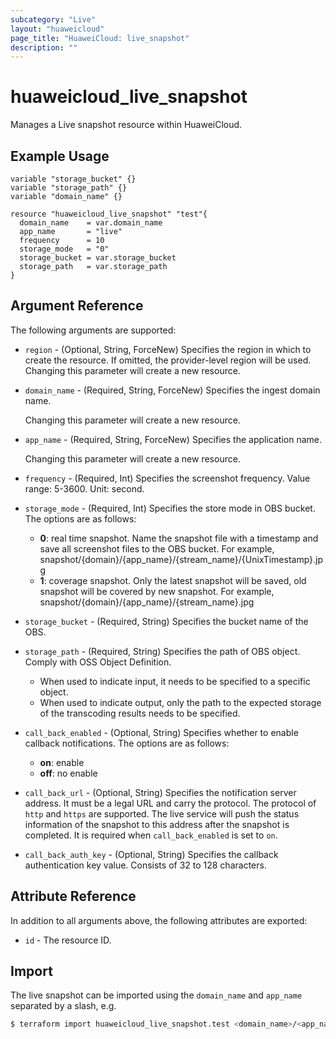 ```yaml
---
subcategory: "Live"
layout: "huaweicloud"
page_title: "HuaweiCloud: live_snapshot"
description: ""
---
```


# huaweicloud_live_snapshot

Manages a Live snapshot resource within HuaweiCloud.

## Example Usage

```hcl
variable "storage_bucket" {}
variable "storage_path" {}
variable "domain_name" {}

resource "huaweicloud_live_snapshot" "test"{
  domain_name    = var.domain_name
  app_name       = "live"
  frequency      = 10
  storage_mode   = "0"
  storage_bucket = var.storage_bucket
  storage_path   = var.storage_path
}
```

## Argument Reference

The following arguments are supported:

* `region` - (Optional, String, ForceNew) Specifies the region in which to create the resource.
  If omitted, the provider-level region will be used. Changing this parameter will create a new resource.

* `domain_name` - (Required, String, ForceNew) Specifies the ingest domain name.

  Changing this parameter will create a new resource.

* `app_name` - (Required, String, ForceNew) Specifies the application name.

  Changing this parameter will create a new resource.

* `frequency` - (Required, Int) Specifies the screenshot frequency. Value range: 5-3600. Unit: second.

* `storage_mode` - (Required, Int) Specifies the store mode in OBS bucket. The options are as follows:
  + **0**: real time snapshot. Name the snapshot file with a timestamp and
    save all screenshot files to the OBS bucket.
    For example, snapshot/{domain}/{app_name}/{stream_name}/{UnixTimestamp}.jpg
  + **1**: coverage snapshot. Only the latest snapshot will be saved, old snapshot
    will be covered by new snapshot.
    For example, snapshot/{domain}/{app_name}/{stream_name}.jpg

* `storage_bucket` - (Required, String) Specifies the bucket name of the OBS.

* `storage_path` - (Required, String) Specifies the path of OBS object. Comply with OSS Object Definition.
  + When used to indicate input, it needs to be specified to a specific object.
  + When used to indicate output, only the path to the expected storage of the transcoding
    results needs to be specified.

* `call_back_enabled` - (Optional, String) Specifies whether to enable callback notifications.
  The options are as follows:
  + **on**: enable
  + **off**: no enable

* `call_back_url` - (Optional, String) Specifies the notification server address.
  It must be a legal URL and carry the protocol. The protocol of `http` and `https` are supported.
  The live service will push the status information of the snapshot to this address after the snapshot is completed.
  It is required when `call_back_enabled` is set to `on`.

* `call_back_auth_key` - (Optional, String) Specifies the callback authentication key value.
  Consists of 32 to 128 characters.

## Attribute Reference

In addition to all arguments above, the following attributes are exported:

* `id` - The resource ID.

## Import

The live snapshot can be imported using the `domain_name` and `app_name` separated by a slash, e.g.

```bash
$ terraform import huaweicloud_live_snapshot.test <domain_name>/<app_name>
```
